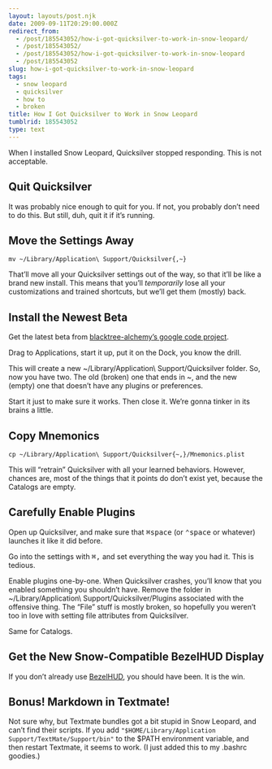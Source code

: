 ```yaml
---
layout: layouts/post.njk
date: 2009-09-11T20:29:00.000Z
redirect_from:
  - /post/185543052/how-i-got-quicksilver-to-work-in-snow-leopard/
  - /post/185543052/
  - /post/185543052/how-i-got-quicksilver-to-work-in-snow-leopard
  - /post/185543052
slug: how-i-got-quicksilver-to-work-in-snow-leopard
tags:
  - snow leopard
  - quicksilver
  - how to
  - broken
title: How I Got Quicksilver to Work in Snow Leopard
tumblrid: 185543052
type: text
---
```

<p>When I installed Snow Leopard, Quicksilver stopped responding.  This is not acceptable.</p>

<h2 id="quit_quicksilver">Quit Quicksilver</h2>

<p>It was probably nice enough to quit for you.  If not, you probably don’t need to do this.  But still, duh, quit it if it’s running.</p>

<h2 id="move_the_settings_away">Move the Settings Away</h2>

<pre><code>mv ~/Library/Application\ Support/Quicksilver{,~}
</code></pre>

<p>That’ll move all your Quicksilver settings out of the way, so that it’ll be like a brand new install.  This means that you’ll <em>temporarily</em> lose all your customizations and trained shortcuts, but we’ll get them (mostly) back.</p>

<h2 id="install_the_newest_beta">Install the Newest Beta</h2>

<p>Get the latest beta from <a href="http://code.google.com/p/blacktree-alchemy/downloads/list">blacktree-alchemy’s google code project</a>.</p>

<p>Drag to Applications, start it up, put it on the Dock, you know the drill.</p>

<p>This will create a new ~/Library/Application\ Support/Quicksilver folder. So, now you have two.  The old (broken) one that ends in ~, and the new (empty) one that doesn’t have any plugins or preferences.</p>

<p>Start it just to make sure it works.  Then close it.  We’re gonna tinker in its brains a little.</p>

<h2 id="copy_mnemonics">Copy Mnemonics</h2>

<pre><code>cp ~/Library/Application\ Support/Quicksilver{~,}/Mnemonics.plist
</code></pre>

<p>This will “retrain” Quicksilver with all your learned behaviors.  However, chances are, most of the things that it points do don’t exist yet, because the Catalogs are empty.</p>

<h2 id="carefully_enable_plugins">Carefully Enable Plugins</h2>

<p>Open up Quicksilver, and make sure that <kbd>⌘space</kbd> (or <kbd>⌃space</kbd> or whatever) launches it like it did before.</p>

<p>Go into the settings with <kbd>⌘,</kbd> and set everything the way you had it.  This is tedious.</p>

<p>Enable plugins one-by-one.  When Quicksilver crashes, you’ll know that you enabled something you shouldn’t have.  Remove the folder in ~/Library/Application\ Support/Quicksilver/Plugins associated with the offensive thing.  The “File” stuff is mostly broken, so hopefully you weren’t too in love with setting file attributes from Quicksilver.</p>

<p>Same for Catalogs.</p>

<h2 id="get_the_new_snow_compatible_bezelhud_display">Get the New Snow-Compatible BezelHUD Display</h2>

<p>If you don’t already use <a href="http://code.bencochran.com/bezelhud/">BezelHUD</a>, you should have been.  It is the win.</p>

<h2 id="bonus_markdown_in_textmate">Bonus! Markdown in Textmate!</h2>

<p>Not sure why, but Textmate bundles got a bit stupid in Snow Leopard, and can’t find their scripts.  If you add <code>"$HOME/Library/Application Support/TextMate/Support/bin"</code> to the $PATH environment variable, and then restart Textmate, it seems to work.  (I just added this to my .bashrc goodies.)</p>
